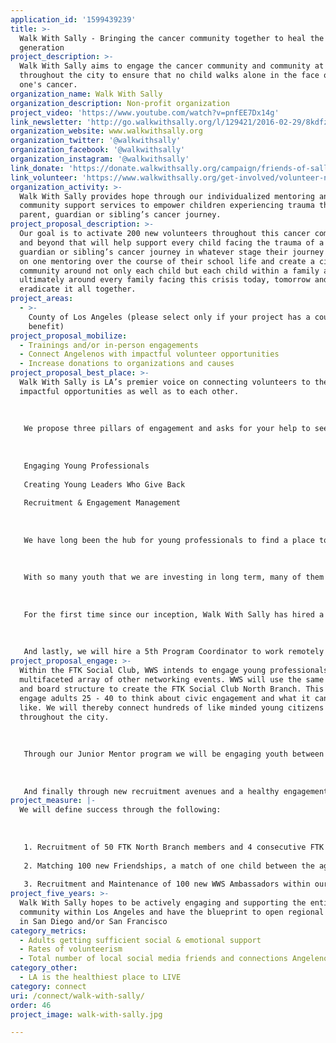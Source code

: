 ```yaml
---
application_id: '1599439239'
title: >-
  Walk With Sally - Bringing the cancer community together to heal the next
  generation
project_description: >-
  Walk With Sally aims to engage the cancer community and community at large
  throughout the city to ensure that no child walks alone in the face of a loved
  one's cancer.
organization_name: Walk With Sally
organization_description: Non-profit organization
project_video: 'https://www.youtube.com/watch?v=pnfEE7Dx14g'
link_newsletter: 'http://go.walkwithsally.org/l/129421/2016-02-29/8kdfz'
organization_website: www.walkwithsally.org
organization_twitter: '@walkwithsally'
organization_facebook: '@walkwithsally'
organization_instagram: '@walkwithsally'
link_donate: 'https://donate.walkwithsally.org/campaign/friends-of-sally/c102536'
link_volunteer: 'https://www.walkwithsally.org/get-involved/volunteer-now/'
organization_activity: >-
  Walk With Sally provides hope through our individualized mentoring and
  community support services to empower children experiencing trauma through a
  parent, guardian or sibling’s cancer journey.
project_proposal_description: >-
  Our goal is to activate 200 new volunteers throughout this cancer community
  and beyond that will help support every child facing the trauma of a parent,
  guardian or sibling’s cancer journey in whatever stage their journey with one
  on one mentoring over the course of their school life and create a circle of
  community around not only each child but each child within a family and
  ultimately around every family facing this crisis today, tomorrow and until we
  eradicate it all together.
project_areas:
  - >-
    County of Los Angeles (please select only if your project has a countywide
    benefit)
project_proposal_mobilize:
  - Trainings and/or in-person engagements
  - Connect Angelenos with impactful volunteer opportunities
  - Increase donations to organizations and causes
project_proposal_best_place: >-
  Walk With Sally is LA’s premier voice on connecting volunteers to the most
  impactful opportunities as well as to each other.
   
   
   
   We propose three pillars of engagement and asks for your help to see them grow across the city!
   
   
   
   Engaging Young Professionals
   
   Creating Young Leaders Who Give Back
   
   Recruitment & Engagement Management
   
   
   
   We have long been the hub for young professionals to find a place to give back while connecting to a network of like-minded individuals. With the new FTK Social Club or our For The Kids Young and Young at heart professionals group that was recently formalized, we have created a community service platform in which these young volunteers can give of themselves and become a resource for other young professionals as well as the organization as a whole. Membership in FTK requires a minimum of 15 hours of volunteer service to WWS within the year and in exchange they receive networking events and speaker series aimed at the issues they care most about. They have their own governing board and create their own content and events! It is a unique formula that crosses all ages and creates a regular stream of volunteers for the organization. With this working model, we aim to replicate FTK in another part of the city.
   
   
   
   With so many youth that we are investing in long term, many of them find are looking for something that can help guide them into secondary education and civic engagement. WWS heard the call and created our Junior Mentors Program, Mentees ages 14 — 17 that are ready to begin their path towards volunteerism and leadership. This group also agrees to a certain amount of minimum volunteer hours at WWS’s Friendship Activities or Fundraisers and in return they receive curated content from Advisory Board, FTK and other resources as well as special opportunities and a chance at not only WWS’s Fred’ Future Young Leaders Scholarship but also other community scholarships within our Hub of resources.
   
   
   
   For the first time since our inception, Walk With Sally has hired a Volunteer Recruitment and Manager to specifically create the pathways to engagement for prospective volunteers through Walk With Sally. While the pathway to find our beneficiaries is predominantly and clearly 85% through our schools, the one to find the many mentors we need to fulfill the need in the city is not. Therefore, this person’s responsibilities include searching for opportunities to find and recruit not only WWS mentors but also WWS Ambassadors that can help WWS leverage growth much faster than we can relying solely on our own internal resources by attending Outreach events when a staff person cannot, or volunteering for one of our special events committees, or Friendship Activities where they are able to interact directly with our Mentees.
   
   
   
   And lastly, we will hire a 5th Program Coordinator to work remotely and along side our current Program Dept. in order to expand these as well as our mentoring program throughout DTLA, East LA, The Valley, Pasadena and beyond
project_proposal_engage: >-
  Within the FTK Social Club, WWS intends to engage young professionals within a
  multifaceted array of other networking events. WWS will use the same bylaws
  and board structure to create the FTK Social Club North Branch. This will
  engage adults 25 - 40 to think about civic engagement and what it can look
  like. We will thereby connect hundreds of like minded young citizens
  throughout the city.
   
   
   
   Through our Junior Mentor program we will be engaging youth between the ages of 14-17 impacted by a parent, guardian or sibling's cancer not only through their own one on one mentoring but also through a series of volunteer activities. In addition, we will be exposing them to opportunities, bonding them closer to each other, and training them to be leaders within our city.
   
   
   
   And finally through new recruitment avenues and a healthy engagement system we will be connecting volunteers of all ages and paths of life with each other and with the children who need them, in every corner of LA!
project_measure: |-
  We will define success through the following:
   
   
   
   1. Recruitment of 50 FTK North Branch members and 4 consecutive FTK events
   
   2. Matching 100 new Friendships, a match of one child between the ages of 7 -17 and one adult who has experienced the trauma of cancer within the areas outlined.
   
   3. Recruitment and Maintenance of 100 new WWS Ambassadors within our database for all outreach and fundraising events.
project_five_years: >-
  Walk With Sally hopes to be actively engaging and supporting the entire cancer
  community within Los Angeles and have the blueprint to open regional offices
  in San Diego and/or San Francisco
category_metrics:
  - Adults getting sufficient social & emotional support
  - Rates of volunteerism
  - Total number of local social media friends and connections Angelenos have
category_other:
  - LA is the healthiest place to LIVE
category: connect
uri: /connect/walk-with-sally/
order: 46
project_image: walk-with-sally.jpg

---
```

